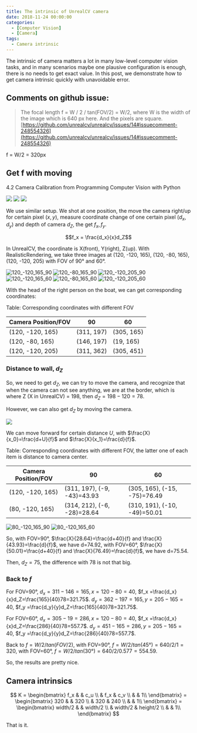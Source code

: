 ```yaml
---
title: The intrinsic of UnrealCV camera
date: 2018-11-24 00:00:00
categories:
  - [Computer Vision]
  - [Camera]
tags:
  - Camera intrinsic
---
```


The intrinsic of camera matters a lot in many low-level computer vision tasks, and in many scenarios maybe one plausive configuration is enough, there is no needs to get exact value. In this post, we demonstrate how to get camera intrinsic quickly with unavoidable error.

<!-- more -->

## Comments on github issue:

> The focal length f = W / 2 / tan(FOV/2) = W/2, where W is the width of the image which is 640 px here. And the pixels are square. [https://github.com/unrealcv/unrealcv/issues/14#issuecomment-248554326](https://github.com/unrealcv/unrealcv/issues/14#issuecomment-248554326)

f = W/2 = 320px

## Get f with moving

4.2 Camera Calibration from Programming Computer Vision with Python

![](pics/calibration_1.png)
![](pics/calibration_2.png)
![](pics/calibration_3.png)

We use similar setup. We shot at one position, the move the camera right/up for certain pixel ($x, y$), measure coordinate change of one certain pixel ($d_x, d_y$) and depth of camera $d_Z$, the get $f_x, f_y$.

$$f_x = \frac{d_x}{x}d_Z$$


In UnrealCV, the coordinate is X(front), Y(right), Z(up). With RealisticRendering, we take three images at (120, -120, 165), (120, -80, 165), (120, -120, 205) with FOV of $90°$ and $60°$. 

![120_-120_165_90](pics/120_-120_165_90.png)
![120_-80_165_90](pics/120_-80_165_90.png)
![120_-120_205_90](pics/120_-120_205_90.png)
![120_-120_165_60](pics/120_-120_165_60.png)
![120_-80_165_60](pics/120_-80_165_60.png)
![120_-120_205_60](pics/120_-120_205_60.png)

With the head of the right person on the boat, we can get corresponding coordinates:


Table: Corresponding coordinates with different FOV

| Camera Position/FOV | 90 | 60 |
| - | - | - |
| (120, -120, 165) | (311, 197) | (305, 165) |
| (120, -80, 165) | (146, 197) | (19, 165) |
| (120, -120, 205) | (311, 362) | (305, 451) |


### Distance to wall, $d_Z$

So, we need to get $d_Z$, we can try to move the camera, and recognize that when the camera can not see anything, we are at the border, which is where Z (X in UnrealCV) = 198, then $d_Z=198-120=78$.

However, we can also get $d_Z$ by moving the camera.

![](pics/moving_for_d.png)

We can move forward for certain distance $U$, with $\frac{X}{x_0}=\frac{d+U}{f}$ and $\frac{X}{x_1}=\frac{d}{f}$. 

Table: Corresponding coordinates with different FOV, the latter one of each item is distance to camera center.

| Camera Position/FOV | 90 | 60 |
| - | - | - |
| (120, -120, 165) | (311, 197), (-9, -43)=43.93 | (305, 165), (-15, -75)=76.49 |
| (80, -120, 165) | (314, 212), (-6, -28)=28.64 | (310, 191), (-10, -49)=50.01 |

![80_-120_165_90](pics/80_-120_165_90.png)
![80_-120_165_60](pics/80_-120_165_60.png)

So, with FOV=90°, $\frac{X}{28.64}=\frac{d+40}{f} and \frac{X}{43.93}=\frac{d}{f}$, we have d=74.92,
with FOV=60°, $\frac{X}{50.01}=\frac{d+40}{f} and \frac{X}{76.49}=\frac{d}{f}$, we have d=75.54.

Then, $d_Z=75$, the difference with $78$ is not that big.

### Back to $f$

For FOV=90°, $d_x=311-146=165, x=120-80=40$, $f_x =\frac{d_x}{x}d_Z=\frac{165}{40}78=321.75$. $d_y=362-197=165, y=205-165=40$, $f_y =\frac{d_y}{y}d_Z=\frac{165}{40}78=321.75$. 

For FOV=60°, $d_x=305-19=286, x=120-80=40$, $f_x =\frac{d_x}{x}d_Z=\frac{286}{40}78=557.7$. $d_y=451-165=286, y=205-165=40$, $f_y =\frac{d_y}{y}d_Z=\frac{286}{40}78=557.7$. 


Back to $f = W/2/tan(FOV/2)$, with FOV=90°, $f=W/2/tan(45°)=640/2/1=320$, with FOV=60°, $f=W/2/tan(30°)=640/2/0.577=554.59$.

So, the results are pretty nice.

## Camera intrinsics

$$
K 
= \begin{bmatrix}
  f_x &  & c_u \\
   & f_x & c_v \\
   &  & 1\\
  \end{bmatrix}
= \begin{bmatrix}
  320 &  & 320 \\
   & 320 & 240 \\
   &  & 1\\
  \end{bmatrix}
= \begin{bmatrix}
  width/2 &  & width/2 \\
   & width/2 & height/2 \\
   &  & 1\\
  \end{bmatrix}
$$

That is it.
